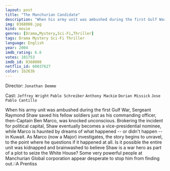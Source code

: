 ```yaml
---
layout: post
title: "The Manchurian Candidate"
description: "When his army unit was ambushed during the first Gulf War, Sergeant Raymond Shaw saved his fellow soldiers just as his commanding officer, then-Captain Ben Marco, was knocked unconscious. Brokering the incident for political capital, Shaw eventually becomes a vice-presidential nominee, while Marco is haunted by dreams of what happened -- or didn't happen -- in Kuwait. As Marco (now a Major) investigates, the story begins to unravel, to the point where he questions if it happened at all. Is it possible the entire unit was .."
img: 0368008.jpg
kind: movie
genres: [Drama,Mystery,Sci-Fi,Thriller]
tags: Drama Mystery Sci-Fi Thriller 
language: English
year: 2004
imdb_rating: 6.6
votes: 101753
imdb_id: 0368008
netflix_id: 60037627
color: 1b263b
---
```

Director: `Jonathan Demme`  

Cast: `Jeffrey Wright` `Pablo Schreiber` `Anthony Mackie` `Dorian Missick` `Jose Pablo Cantillo` 

When his army unit was ambushed during the first Gulf War, Sergeant Raymond Shaw saved his fellow soldiers just as his commanding officer, then-Captain Ben Marco, was knocked unconscious. Brokering the incident for political capital, Shaw eventually becomes a vice-presidential nominee, while Marco is haunted by dreams of what happened -- or didn't happen -- in Kuwait. As Marco (now a Major) investigates, the story begins to unravel, to the point where he questions if it happened at all. Is it possible the entire unit was kidnapped and brainwashed to believe Shaw is a war hero as part of a plot to seize the White House? Some very powerful people at Manchurian Global corporation appear desperate to stop him from finding out.::A Prentiss